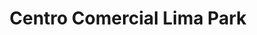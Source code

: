 ---
title: "Centro Comercial Lima Park"
url: /cercado-de-lima/centro-comercial-lima-park/
shop: Einkaufszentrum
---